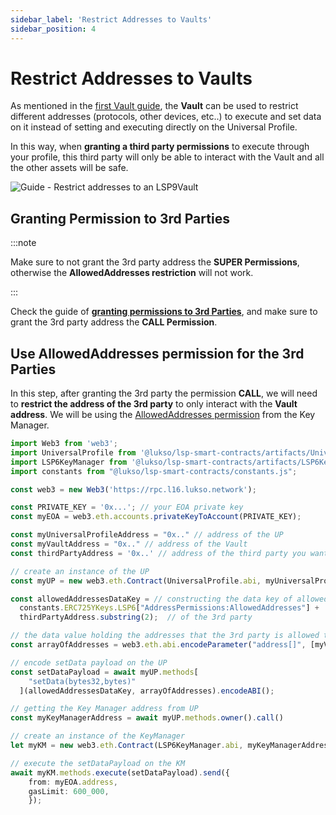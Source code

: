 ```yaml
---
sidebar_label: 'Restrict Addresses to Vaults'
sidebar_position: 4
---
```


# Restrict Addresses to Vaults

As mentioned in the [first Vault guide](./create-a-vault.md), the **Vault** can be used to restrict different addresses (protocols, other devices, etc..) to execute and set data on it instead of setting and executing directly on the Universal Profile. 

In this way, when **granting a third party permissions** to execute through your profile, this third party will only be able to interact with the Vault and all the other assets will be safe.

![Guide - Restrict addresses to an LSP9Vault](/img/guides/restrict-protocol-to-vault.jpeg)

## Granting Permission to 3rd Parties

:::note

Make sure to not grant the 3rd party address the **SUPER Permissions**, otherwise the **AllowedAddresses restriction** will not work.

:::

Check the guide of **[granting permissions to 3rd Parties](../key-manager/give-permissions.md)**, and make sure to grant the 3rd party address the **CALL Permission**.

## Use AllowedAddresses permission for the 3rd Parties

In this step, after granting the 3rd party the permission **CALL**, we will need to **restrict the address of the 3rd party** to only interact with the **Vault address**. We will be using the [AllowedAddresses permission](../../standards/universal-profile/lsp6-key-manager.md#allowed-addresses) from the Key Manager.

```typescript title="Setting Allowed Addresses for the 3rd party address"
import Web3 from 'web3';
import UniversalProfile from '@lukso/lsp-smart-contracts/artifacts/UniversalProfile.json';
import LSP6KeyManager from '@lukso/lsp-smart-contracts/artifacts/LSP6KeyManager.json';
import constants from "@lukso/lsp-smart-contracts/constants.js";

const web3 = new Web3('https://rpc.l16.lukso.network');

const PRIVATE_KEY = '0x...'; // your EOA private key
const myEOA = web3.eth.accounts.privateKeyToAccount(PRIVATE_KEY);

const myUniversalProfileAddress = "0x.." // address of the UP
const myVaultAddress = "0x.." // address of the Vault
const thirdPartyAddress = '0x..' // address of the third party you want to restrict

// create an instance of the UP
const myUP = new web3.eth.Contract(UniversalProfile.abi, myUniversalProfileAddress);

const allowedAddressesDataKey = // constructing the data key of allowed addresses 
  constants.ERC725YKeys.LSP6["AddressPermissions:AllowedAddresses"] + 
  thirdPartyAddress.substring(2);  // of the 3rd party

// the data value holding the addresses that the 3rd party is allowed to interact with
const arrayOfAddresses = web3.eth.abi.encodeParameter("address[]", [myVaultAddress]);

// encode setData payload on the UP
const setDataPayload = await myUP.methods[
    "setData(bytes32,bytes)"
  ](allowedAddressesDataKey, arrayOfAddresses).encodeABI();

// getting the Key Manager address from UP
const myKeyManagerAddress = await myUP.methods.owner().call()

// create an instance of the KeyManager
let myKM = new web3.eth.Contract(LSP6KeyManager.abi, myKeyManagerAddress);

// execute the setDataPayload on the KM
await myKM.methods.execute(setDataPayload).send({
    from: myEOA.address,
    gasLimit: 600_000,
    });
```